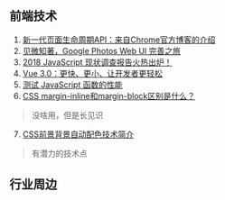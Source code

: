 ## 前端技术

1. [新一代页面生命周期API：来自Chrome官方博客的介绍](https://mp.weixin.qq.com/s?__biz=MjM5MTA1MjAxMQ%3D%3D&mid=2651230476&idx=2&sn=be8893c4b3dd7bd2f1b6e2afa39cddff)
2. [见微知著，Google Photos Web UI 完善之旅](https://mp.weixin.qq.com/s?__biz=MjM5MTA1MjAxMQ%3D%3D&mid=2651230449&idx=1&sn=aa5c67f9c33a206a45b28756a88b7c25)
3. [2018 JavaScript 现状调查报告火热出炉！](https://mp.weixin.qq.com/s?__biz=MzAxODE2MjM1MA%3D%3D&mid=2651555369&idx=1&sn=d369eb60fa0d75871c658bc245ade3de)
4. [Vue 3.0：更快、更小、让开发者更轻松](https://mp.weixin.qq.com/s?__biz=MzAxODE2MjM1MA%3D%3D&mid=2651555363&idx=1&sn=152470dc20b59ce9086fdf2d44e3f31c)
5. [测试 JavaScript 函数的性能](https://mp.weixin.qq.com/s?__biz=MzAxODE2MjM1MA%3D%3D&mid=2651555335&idx=2&sn=bc10529f77141252689de656d3239486)
6. [CSS margin-inline和margin-block区别是什么？](https://www.zhangxinxu.com/wordpress/2018/10/diff-css-margin-inline-margin-block/)

> 没啥用，但是长见识

7. [CSS前景背景自动配色技术简介](https://www.zhangxinxu.com/wordpress/2018/11/css-background-color-font-auto-match/)

> 有潜力的技术点

## 行业周边

